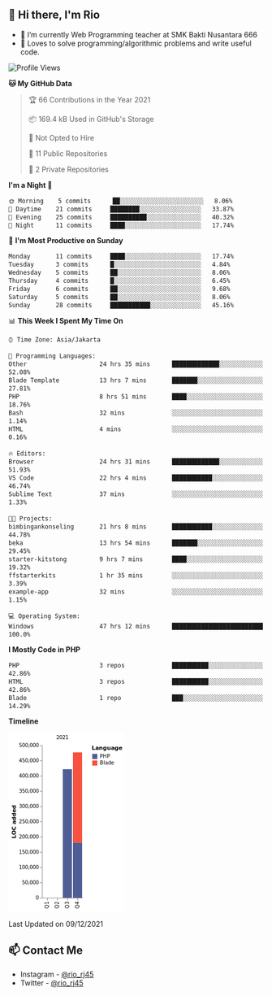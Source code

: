 ## 👋 Hi there, I'm Rio 

-  🔭 I’m currently Web Programming teacher at SMK Bakti Nusantara 666
-  💬 Loves to solve programming/algorithmic problems and write useful code.

<!--START_SECTION:waka-->
![Profile Views](http://img.shields.io/badge/Profile%20Views-16-blue)

**🐱 My GitHub Data** 

> 🏆 66 Contributions in the Year 2021
 > 
> 📦 169.4 kB Used in GitHub's Storage 
 > 
> 🚫 Not Opted to Hire
 > 
> 📜 11 Public Repositories 
 > 
> 🔑 2 Private Repositories  
 > 
**I'm a Night 🦉** 

```text
🌞 Morning    5 commits      ██░░░░░░░░░░░░░░░░░░░░░░░   8.06% 
🌆 Daytime    21 commits     ████████░░░░░░░░░░░░░░░░░   33.87% 
🌃 Evening    25 commits     ██████████░░░░░░░░░░░░░░░   40.32% 
🌙 Night      11 commits     ████░░░░░░░░░░░░░░░░░░░░░   17.74%

```
📅 **I'm Most Productive on Sunday** 

```text
Monday       11 commits     ████░░░░░░░░░░░░░░░░░░░░░   17.74% 
Tuesday      3 commits      █░░░░░░░░░░░░░░░░░░░░░░░░   4.84% 
Wednesday    5 commits      ██░░░░░░░░░░░░░░░░░░░░░░░   8.06% 
Thursday     4 commits      █░░░░░░░░░░░░░░░░░░░░░░░░   6.45% 
Friday       6 commits      ██░░░░░░░░░░░░░░░░░░░░░░░   9.68% 
Saturday     5 commits      ██░░░░░░░░░░░░░░░░░░░░░░░   8.06% 
Sunday       28 commits     ███████████░░░░░░░░░░░░░░   45.16%

```


📊 **This Week I Spent My Time On** 

```text
⌚︎ Time Zone: Asia/Jakarta

💬 Programming Languages: 
Other                    24 hrs 35 mins      █████████████░░░░░░░░░░░░   52.08% 
Blade Template           13 hrs 7 mins       ███████░░░░░░░░░░░░░░░░░░   27.81% 
PHP                      8 hrs 51 mins       ████░░░░░░░░░░░░░░░░░░░░░   18.76% 
Bash                     32 mins             ░░░░░░░░░░░░░░░░░░░░░░░░░   1.14% 
HTML                     4 mins              ░░░░░░░░░░░░░░░░░░░░░░░░░   0.16%

🔥 Editors: 
Browser                  24 hrs 31 mins      █████████████░░░░░░░░░░░░   51.93% 
VS Code                  22 hrs 4 mins       ███████████░░░░░░░░░░░░░░   46.74% 
Sublime Text             37 mins             ░░░░░░░░░░░░░░░░░░░░░░░░░   1.33%

🐱‍💻 Projects: 
bimbingankonseling       21 hrs 8 mins       ███████████░░░░░░░░░░░░░░   44.78% 
beka                     13 hrs 54 mins      ███████░░░░░░░░░░░░░░░░░░   29.45% 
starter-kitstong         9 hrs 7 mins        ████░░░░░░░░░░░░░░░░░░░░░   19.32% 
ffstarterkits            1 hr 35 mins        ░░░░░░░░░░░░░░░░░░░░░░░░░   3.39% 
example-app              32 mins             ░░░░░░░░░░░░░░░░░░░░░░░░░   1.15%

💻 Operating System: 
Windows                  47 hrs 12 mins      █████████████████████████   100.0%

```

**I Mostly Code in PHP** 

```text
PHP                      3 repos             ██████████░░░░░░░░░░░░░░░   42.86% 
HTML                     3 repos             ██████████░░░░░░░░░░░░░░░   42.86% 
Blade                    1 repo              ███░░░░░░░░░░░░░░░░░░░░░░   14.29%

```


**Timeline**

![Chart not found](https://raw.githubusercontent.com/neushepa/neushepa/main/charts/bar_graph.png) 


 Last Updated on 09/12/2021
<!--END_SECTION:waka-->

## 📫 Contact Me
- Instagram - [@rio_rj45](https://www.instagram.com/rio_rj45/)
- Twitter - [@rio_rj45](https://twitter.com/rio_rj45)
